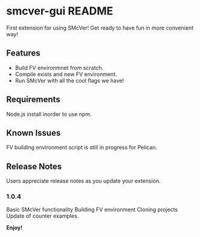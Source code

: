 # smcver-gui README

First extension for using SMcVer! Get ready to have fun in more convenient way!

## Features

- Build FV environmnet from scratch.
- Compile exists and new FV environment.
- Run SMcVer with all the cool flags we have!

## Requirements

Node.js install inorder to use npm.

## Known Issues

FV building environment script is still in progress for Pelican.

## Release Notes

Users appreciate release notes as you update your extension.

### 1.0.4

Basic SMcVer functionality
Building FV environment
Cloning projects
Update of counter examples.

**Enjoy!**
